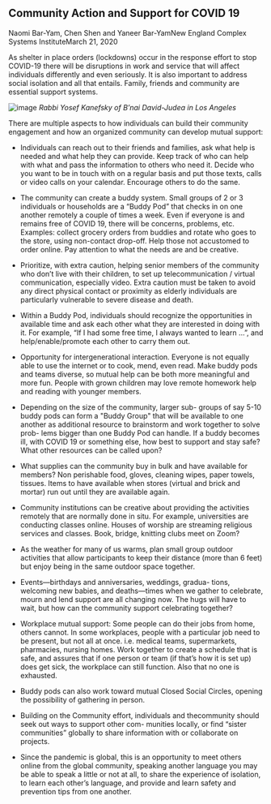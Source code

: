 ## Community Action and Support for COVID 19

Naomi Bar-Yam, Chen Shen and Yaneer Bar-YamNew England Complex Systems InstituteMarch 21, 2020

As shelter in place orders (lockdowns) occur in the response effort to stop COVID-19 there will be disruptions in work and service that will affect individuals differently and even seriously. It is also important to address social isolation and all that entails. Family, friends and community are essential support systems.

![image](https://assets-global.website-files.com/5e63ff6068556a01cc34f6d0/5e77a8611511e1d2fb40f20d_quote.jpg)
_Rabbi Yosef Kanefsky of B’nai David-Judea in Los Angeles_

There are multiple aspects to how individuals can build their community engagement and how an organized community can develop mutual support:

* Individuals can reach out to their friends and families, ask what help is needed and what help they can provide. Keep track of who can help with what and pass the information to others who need it. Decide who you want to be in touch with on a regular basis and put those texts, calls or video calls on your calendar. Encourage others to do the same.

* The community can create a buddy system. Small groups of 2 or 3 individuals or households are a “Buddy Pod” that checks in on one another remotely a couple of times a week. Even if everyone is and remains free of COVID 19, there will be concerns, problems, etc. Examples: collect grocery orders from buddies and rotate who goes to the store, using non-contact drop-off. Help those not accustomed to order online. Pay attention to what the needs are and be creative.

* Prioritize, with extra caution, helping senior members of the community who don’t live with their children, to set up telecommunication / virtual communication, especially video. Extra caution must be taken to avoid any direct physical contact or proximity as elderly individuals are particularly vulnerable to severe disease and death.

* Within a Buddy Pod, individuals should recognize the opportunities in available time and ask each other what they are interested in doing with it. For example, “If I had some free time, I always wanted to learn ...”, and help/enable/promote each other to carry them out.

* Opportunity for intergenerational interaction. Everyone is not equally able to use the internet or to cook, mend, even read. Make buddy pods and teams diverse, so mutual help can be both more meaningful and more fun. People with grown children may love remote homework help and reading with younger members.

* Depending on the size of the community, larger sub- groups of say 5-10 buddy pods can form a "Buddy Group" that will be available to one another as additional resource to brainstorm and work together to solve prob- lems bigger than one Buddy Pod can handle. If a buddy becomes ill, with COVID 19 or something else, how best to support and stay safe? What other resources can be called upon?

* What supplies can the community buy in bulk and have available for members? Non perishable food, gloves, cleaning wipes, paper towels, tissues. Items to have available when stores (virtual and brick and mortar) run out until they are available again.

* Community institutions can be creative about providing the activities remotely that are normally done in situ. For example, universities are conducting classes online. Houses of worship are streaming religious services and classes. Book, bridge, knitting clubs meet on Zoom?

* As the weather for many of us warms, plan small group outdoor activities that allow participants to keep their distance (more than 6 feet) but enjoy being in the same outdoor space together.

* Events—birthdays and anniversaries, weddings, gradua- tions, welcoming new babies, and deaths—times when we gather to celebrate, mourn and lend support are all changing now. The hugs will have to wait, but how can the community support celebrating together?

* Workplace mutual support: Some people can do their jobs from home, others cannot. In some workplaces, people with a particular job need to be present, but not all at once. i.e. medical teams, supermarkets, pharmacies, nursing homes. Work together to create a schedule that is safe, and assures that if one person or team (if that’s how it is set up) does get sick, the workplace can still function. Also that no one is exhausted.

* Buddy pods can also work toward mutual Closed Social Circles, opening the possibility of gathering in person.

* Building on the Community effort, individuals and thecommunity should seek out ways to support other com- munities locally, or find “sister communities” globally to share information with or collaborate on projects.

* Since the pandemic is global, this is an opportunity to meet others online from the global community, speaking another language you may be able to speak a little or not at all, to share the experience of isolation, to learn each other’s language, and provide and learn safety and prevention tips from one another.
